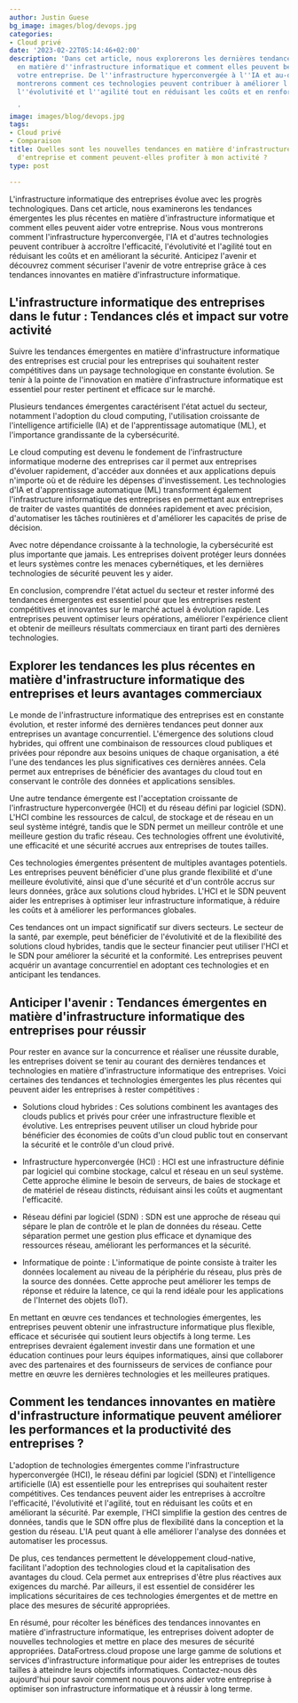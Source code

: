 ```yaml
---
author: Justin Guese
bg_image: images/blog/devops.jpg
categories:
- Cloud privé
date: '2023-02-22T05:14:46+02:00'
description: 'Dans cet article, nous explorerons les dernières tendances émergentes
  en matière d''infrastructure informatique et comment elles peuvent bénéficier à
  votre entreprise. De l''infrastructure hyperconvergée à l''IA et au-delà, nous vous
  montrerons comment ces technologies peuvent contribuer à améliorer l''efficacité,
  l''évolutivité et l''agilité tout en réduisant les coûts et en renforçant la sécurité.

  '
image: images/blog/devops.jpg
tags:
- Cloud privé
- Comparaison
title: Quelles sont les nouvelles tendances en matière d'infrastructures informatiques
  d'entreprise et comment peuvent-elles profiter à mon activité ?
type: post

---
```

L'infrastructure informatique des entreprises évolue avec les progrès technologiques. Dans cet article, nous examinerons les tendances émergentes les plus récentes en matière d'infrastructure informatique et comment elles peuvent aider votre entreprise. Nous vous montrerons comment l'infrastructure hyperconvergée, l'IA et d'autres technologies peuvent contribuer à accroître l'efficacité, l'évolutivité et l'agilité tout en réduisant les coûts et en améliorant la sécurité.  Anticipez l'avenir et découvrez comment sécuriser l'avenir de votre entreprise grâce à ces tendances innovantes en matière d'infrastructure informatique.

## L'infrastructure informatique des entreprises dans le futur : Tendances clés et impact sur votre activité

Suivre les tendances émergentes en matière d'infrastructure informatique des entreprises est crucial pour les entreprises qui souhaitent rester compétitives dans un paysage technologique en constante évolution.  Se tenir à la pointe de l'innovation en matière d'infrastructure informatique est essentiel pour rester pertinent et efficace sur le marché.

Plusieurs tendances émergentes caractérisent l'état actuel du secteur, notamment l'adoption du cloud computing, l'utilisation croissante de l'intelligence artificielle (IA) et de l'apprentissage automatique (ML), et l'importance grandissante de la cybersécurité.

Le cloud computing est devenu le fondement de l'infrastructure informatique moderne des entreprises car il permet aux entreprises d'évoluer rapidement, d'accéder aux données et aux applications depuis n'importe où et de réduire les dépenses d'investissement. Les technologies d'IA et d'apprentissage automatique (ML) transforment également l'infrastructure informatique des entreprises en permettant aux entreprises de traiter de vastes quantités de données rapidement et avec précision, d'automatiser les tâches routinières et d'améliorer les capacités de prise de décision.

Avec notre dépendance croissante à la technologie, la cybersécurité est plus importante que jamais. Les entreprises doivent protéger leurs données et leurs systèmes contre les menaces cybernétiques, et les dernières technologies de sécurité peuvent les y aider.

En conclusion, comprendre l'état actuel du secteur et rester informé des tendances émergentes est essentiel pour que les entreprises restent compétitives et innovantes sur le marché actuel à évolution rapide. Les entreprises peuvent optimiser leurs opérations, améliorer l'expérience client et obtenir de meilleurs résultats commerciaux en tirant parti des dernières technologies.

## Explorer les tendances les plus récentes en matière d'infrastructure informatique des entreprises et leurs avantages commerciaux

Le monde de l'infrastructure informatique des entreprises est en constante évolution, et rester informé des dernières tendances peut donner aux entreprises un avantage concurrentiel. L'émergence des solutions cloud hybrides, qui offrent une combinaison de ressources cloud publiques et privées pour répondre aux besoins uniques de chaque organisation, a été l'une des tendances les plus significatives ces dernières années. Cela permet aux entreprises de bénéficier des avantages du cloud tout en conservant le contrôle des données et applications sensibles.

Une autre tendance émergente est l'acceptation croissante de l'infrastructure hyperconvergée (HCI) et du réseau défini par logiciel (SDN). L'HCI combine les ressources de calcul, de stockage et de réseau en un seul système intégré, tandis que le SDN permet un meilleur contrôle et une meilleure gestion du trafic réseau. Ces technologies offrent une évolutivité, une efficacité et une sécurité accrues aux entreprises de toutes tailles.

Ces technologies émergentes présentent de multiples avantages potentiels. Les entreprises peuvent bénéficier d'une plus grande flexibilité et d'une meilleure évolutivité, ainsi que d'une sécurité et d'un contrôle accrus sur leurs données, grâce aux solutions cloud hybrides. L'HCI et le SDN peuvent aider les entreprises à optimiser leur infrastructure informatique, à réduire les coûts et à améliorer les performances globales.

Ces tendances ont un impact significatif sur divers secteurs. Le secteur de la santé, par exemple, peut bénéficier de l'évolutivité et de la flexibilité des solutions cloud hybrides, tandis que le secteur financier peut utiliser l'HCI et le SDN pour améliorer la sécurité et la conformité. Les entreprises peuvent acquérir un avantage concurrentiel en adoptant ces technologies et en anticipant les tendances.


## Anticiper l'avenir : Tendances émergentes en matière d'infrastructure informatique des entreprises pour réussir

Pour rester en avance sur la concurrence et réaliser une réussite durable, les entreprises doivent se tenir au courant des dernières tendances et technologies en matière d'infrastructure informatique des entreprises. Voici certaines des tendances et technologies émergentes les plus récentes qui peuvent aider les entreprises à rester compétitives :

- Solutions cloud hybrides : Ces solutions combinent les avantages des clouds publics et privés pour créer une infrastructure flexible et évolutive. Les entreprises peuvent utiliser un cloud hybride pour bénéficier des économies de coûts d'un cloud public tout en conservant la sécurité et le contrôle d'un cloud privé.

- Infrastructure hyperconvergée (HCI) : HCI est une infrastructure définie par logiciel qui combine stockage, calcul et réseau en un seul système. Cette approche élimine le besoin de serveurs, de baies de stockage et de matériel de réseau distincts, réduisant ainsi les coûts et augmentant l'efficacité.

- Réseau défini par logiciel (SDN) : SDN est une approche de réseau qui sépare le plan de contrôle et le plan de données du réseau. Cette séparation permet une gestion plus efficace et dynamique des ressources réseau, améliorant les performances et la sécurité.

- Informatique de pointe : L'informatique de pointe consiste à traiter les données localement au niveau de la périphérie du réseau, plus près de la source des données. Cette approche peut améliorer les temps de réponse et réduire la latence, ce qui la rend idéale pour les applications de l'Internet des objets (IoT).

En mettant en œuvre ces tendances et technologies émergentes, les entreprises peuvent obtenir une infrastructure informatique plus flexible, efficace et sécurisée qui soutient leurs objectifs à long terme.  Les entreprises devraient également investir dans une formation et une éducation continues pour leurs équipes informatiques, ainsi que collaborer avec des partenaires et des fournisseurs de services de confiance pour mettre en œuvre les dernières technologies et les meilleures pratiques.

## Comment les tendances innovantes en matière d'infrastructure informatique peuvent améliorer les performances et la productivité des entreprises ?

L'adoption de technologies émergentes comme l'infrastructure hyperconvergée (HCI), le réseau défini par logiciel (SDN) et l'intelligence artificielle (IA) est essentielle pour les entreprises qui souhaitent rester compétitives. Ces tendances peuvent aider les entreprises à accroître l'efficacité, l'évolutivité et l'agilité, tout en réduisant les coûts et en améliorant la sécurité. Par exemple, l'HCI simplifie la gestion des centres de données, tandis que le SDN offre plus de flexibilité dans la conception et la gestion du réseau. L'IA peut quant à elle améliorer l'analyse des données et automatiser les processus.

De plus, ces tendances permettent le développement cloud-native, facilitant l'adoption des technologies cloud et la capitalisation des avantages du cloud. Cela permet aux entreprises d'être plus réactives aux exigences du marché. Par ailleurs, il est essentiel de considérer les implications sécuritaires de ces technologies émergentes et de mettre en place des mesures de sécurité appropriées.

En résumé, pour récolter les bénéfices des tendances innovantes en matière d'infrastructure informatique, les entreprises doivent adopter de nouvelles technologies et mettre en place des mesures de sécurité appropriées. DataFortress.cloud propose une large gamme de solutions et services d'infrastructure informatique pour aider les entreprises de toutes tailles à atteindre leurs objectifs informatiques. Contactez-nous dès aujourd'hui pour savoir comment nous pouvons aider votre entreprise à optimiser son infrastructure informatique et à réussir à long terme.
